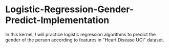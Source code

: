 # Logistic-Regression-Gender-Predict-Implementation
In this kernel, I will practice logistic regression algorithms to predict the gender of the person according to features in "Heart Disease UCI" dataset.
